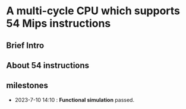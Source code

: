 # A multi-cycle CPU which supports 54 Mips instructions

## Brief Intro

## About 54 instructions

## milestones

+ 2023-7-10 14:10 : **Functional simulation** passed.
